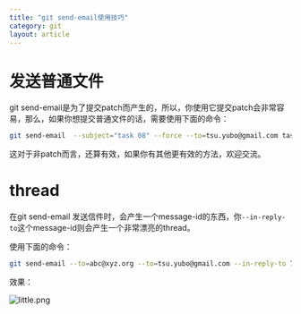 ```yaml
---
title: "git send-email使用技巧"
category: git
layout: article
---
```


# 发送普通文件

git send-email是为了提交patch而产生的，所以，你使用它提交patch会非常容易，那么，如果你想提交普通文件的话，需要使用下面的命令：

```bash
git send-email  --subject="task 08" --force --to=tsu.yubo@gmail.com task08.c
```

这对于非patch而言，还算有效，如果你有其他更有效的方法，欢迎交流。

# thread

在git send-email 发送信件时，会产生一个message-id的东西，你`--in-reply-to`这个message-id则会产生一个非常漂亮的thread。

使用下面的命令：

```bash
git send-email --to=abc@xyz.org --to=tsu.yubo@gmail.com --in-reply-to 70913afdd9ded111a87da52a2c0a66c3c3ebba52.1494013932.git.tsu.yubo@gmail.com 0002-add-foo-file.patch

```

效果：

![little.png](http://yuzibo.qiniudn.com/little.png)


